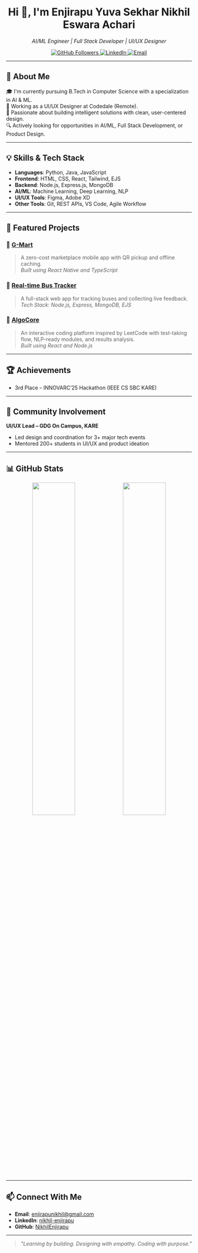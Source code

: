 <h1 align="center">Hi 👋, I'm Enjirapu Yuva Sekhar Nikhil Eswara Achari</h1>

<p align="center">
  <i>AI/ML Engineer | Full Stack Developer | UI/UX Designer</i>
</p>

<p align="center">
  <a href="https://github.com/NikhilEnjirapu">
    <img src="https://img.shields.io/github/followers/NikhilEnjirapu?label=GitHub&style=social" alt="GitHub Followers" />
  </a>
  <a href="https://www.linkedin.com/in/nikhil-enjirapu-630366255/">
    <img src="https://img.shields.io/badge/LinkedIn-nikhil--enjirapu-blue?logo=linkedin&style=flat-square" alt="LinkedIn" />
  </a>
  <a href="mailto:enjirapunikhil@gmail.com">
    <img src="https://img.shields.io/badge/Email-enjirapunikhil@gmail.com-red?style=flat-square&logo=gmail" alt="Email" />
  </a>
</p>

---

## 🚀 About Me

🎓 I'm currently pursuing B.Tech in Computer Science with a specialization in AI & ML.  
💼 Working as a UI/UX Designer at Codedale (Remote).  
🧠 Passionate about building intelligent solutions with clean, user-centered design.  
🔍 Actively looking for opportunities in AI/ML, Full Stack Development, or Product Design.

---

## 💡 Skills & Tech Stack

- **Languages**: Python, Java, JavaScript  
- **Frontend**: HTML, CSS, React, Tailwind, EJS  
- **Backend**: Node.js, Express.js, MongoDB  
- **AI/ML**: Machine Learning, Deep Learning, NLP  
- **UI/UX Tools**: Figma, Adobe XD  
- **Other Tools**: Git, REST APIs, VS Code, Agile Workflow

---

## 🌟 Featured Projects

### 🔹 [G-Mart](https://github.com/NikhilEnjirapu)
> A zero-cost marketplace mobile app with QR pickup and offline caching.  
> *Built using React Native and TypeScript*

### 🔹 [Real-time Bus Tracker](https://github.com/NikhilEnjirapu)
> A full-stack web app for tracking buses and collecting live feedback.  
> *Tech Stack: Node.js, Express, MongoDB, EJS*

### 🔹 [AlgoCore](https://github.com/NikhilEnjirapu)
> An interactive coding platform inspired by LeetCode with test-taking flow, NLP-ready modules, and results analysis.  
> *Built using React and Node.js*

---

## 🏆 Achievements

- 3rd Place – INNOVARC’25 Hackathon (IEEE CS SBC KARE)

---

## 👥 Community Involvement

**UI/UX Lead – GDG On Campus, KARE**  
- Led design and coordination for 3+ major tech events  
- Mentored 200+ students in UI/UX and product ideation

---

## 📊 GitHub Stats

<p align="center">
  <img src="https://github-readme-stats.vercel.app/api?username=NikhilEnjirapu&show_icons=true&theme=tokyonight" width="48%" />
  <img src="https://github-readme-streak-stats.herokuapp.com/?user=NikhilEnjirapu&theme=tokyonight" width="48%" />
</p>

---

## 📫 Connect With Me

- **Email**: [enjirapunikhil@gmail.com](mailto:enjirapunikhil@gmail.com)  
- **LinkedIn**: [nikhil-enjirapu](https://www.linkedin.com/in/nikhil-enjirapu-630366255/)  
- **GitHub**: [NikhilEnjirapu](https://github.com/NikhilEnjirapu)

---

> _"Learning by building. Designing with empathy. Coding with purpose."_
